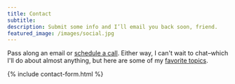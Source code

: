```yaml
---
title: Contact
subtitle:
description: Submit some info and I’ll email you back soon, friend.
featured_image: /images/social.jpg
---
```

Pass along an email or [schedule a call](https://calendly.com/jonitrythall). Either way, I can't wait to chat–which I'll do about almost anything, but here are some of my [favorite topics](https://jonitrythall.com/video-chat-topic-examples).

{% include contact-form.html %}
